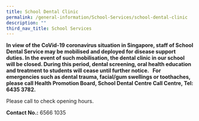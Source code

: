 ```yaml
---
title: School Dental Clinic
permalink: /general-information/School-Services/school-dental-clinic
description: ""
third_nav_title: School Services
---
```

**In view of the CoVid-19 coronavirus situation in Singapore, staff of School Dental Service may be mobilised and deployed for disease support duties. In the event of such mobilisation, the dental clinic in our school will be closed. During this period, dental screening, oral health education and treatment to students will cease until further notice.   For emergencies such as dental trauma, facial/gum swellings or toothaches, please call Health Promotion Board, School Dental Centre Call Centre, Tel: 6435 3782.**

  

  
Please call to check opening hours.  
  
**Contact No.:** 6566 1035